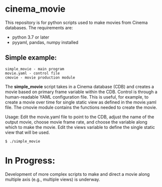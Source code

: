 # cinema_movie

This repository is for python scripts used to make movies from Cinema databases.  The requirements are:

- python 3.7 or later
- pyyaml, pandas, numpy installed

## Simple example:

```
simple_movie - main program
movie.yaml - control file
cmovie - movie production module
```

The **simple_movie** script takes in a Cinema database (CDB) and creates a movie based on primary frame variable within the CDB.  Control is through a human-readable YAML configuration file.  This is useful, for example, to create a movie over time for single static view as defined in the movie.yaml file.  The cmovie module contains the functions needed to create the movie.  

Usage:
Edit the movie.yaml file to point to the CDB, adjust the name of the output movie, choose movie frame rate, and choose the variable along which to make the movie.  Edit the views variable to define the single static view that will be used.  

```
$ ./simple_movie
```

# In Progress:

Development of more complex scripts to make and direct a movie along multiple axis (e.g., multiple views) is underway.  
